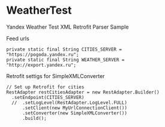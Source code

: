 # WeatherTest
Yandex Weather Test
XML Retrofit Parser Sample

Feed urls
```
private static final String CITIES_SERVER = "https://pogoda.yandex.ru";
private static final String WEATHER_SERVER = "http://export.yandex.ru";
```

Retrofit settigs for SimpleXMLConverter
```
// Set up Retrofit for cities
RestAdapter restCitiesAdapter = new RestAdapter.Builder()
  .setEndpoint(CITIES_SERVER)
  //  .setLogLevel(RestAdapter.LogLevel.FULL)
      .setClient(new MyUrlConnectionClient())
      .setConverter(new SimpleXMLConverter())
      .build();
```

